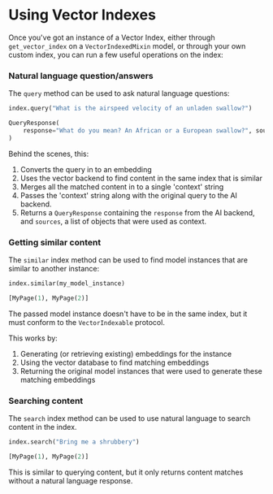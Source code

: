 # Using Vector Indexes

Once you've got an instance of a Vector Index, either through `get_vector_index` on a `VectorIndexedMixin` model, or through your own custom index, you can run a few useful operations on the index:

### Natural language question/answers

The `query` method can be used to ask natural language questions:

```python
index.query("What is the airspeed velocity of an unladen swallow?")

QueryResponse(
    response="What do you mean? An African or a European swallow?", sources=[MyPage(1)]
)
```

Behind the scenes, this:

1. Converts the query in to an embedding
2. Uses the vector backend to find content in the same index that is similar
3. Merges all the matched content in to a single 'context' string
4. Passes the 'context' string along with the original query to the AI backend.
5. Returns a `QueryResponse` containing the `response` from the AI backend, and `sources`,
   a list of objects that were used as context.

### Getting similar content

The `similar` index method can be used to find model instances that are similar to another instance:

```python
index.similar(my_model_instance)

[MyPage(1), MyPage(2)]
```

The passed model instance doesn't have to be in the same index, but it must conform to the `VectorIndexable` protocol.

This works by:

1. Generating (or retrieving existing) embeddings for the instance
2. Using the vector database to find matching embeddings
3. Returning the original model instances that were used to generate these matching embeddings

### Searching content

The `search` index method can be used to use natural language to search content in the index.

```python
index.search("Bring me a shrubbery")

[MyPage(1), MyPage(2)]
```

This is similar to querying content, but it only returns content matches without a natural language response.
